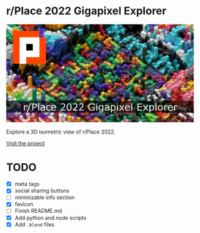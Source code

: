 # r/Place 2022 Gigapixel Explorer

![r/Place Cover Image](/website/src/images/r-place-cover.jpg)

Explore a 3D isometric view of r/Place 2022.

[Visit the project](https://r-place-gigapixel.vercel.app)

# TODO

- [x] meta tags
- [x] social sharing buttons
- [ ] minimizable info section
- [x] favicon
- [ ] Finish README.md
- [x] Add python and node scripts
- [x] Add `.blend` files
